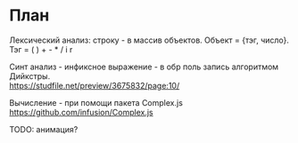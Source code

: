 
# План

Лексический анализ: строку - в массив объектов. Объект = {тэг, число}. Тэг = ( ) + - * / i r

Синт анализ - инфиксное выражение - в обр поль запись алгоритмом Дийкстры.  
<https://studfile.net/preview/3675832/page:10/>

Вычисление  - при помощи пакета Complex.js
<https://github.com/infusion/Complex.js>

TODO:
анимация?
